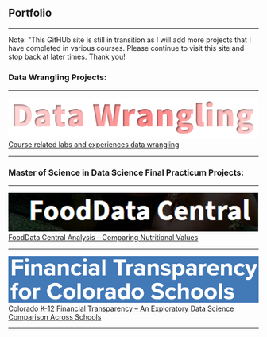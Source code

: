 ## Portfolio

---
Note: "This GitHUb site is still in transition as I will add more projects that I have completed in various courses. Please continue to visit this site and stop back at later times. Thank you!

### Data Wrangling Projects:
---
<img src="Images/DW.PNG?raw=true"/><br>
[Course related labs and experiences data wrangling](https://github.com/stacysandy/Data-Science-Practicum-I)

---

### Master of Science in Data Science Final Practicum Projects:

<!---Hide using this

[Project 1 Title](/sample_page)
<img src="images/dummy_thumbnail.jpg?raw=true"/>

---
[Project 2 Title](/pdf/sample_presentation.pdf)
#<img src="images/dummy_thumbnail.jpg?raw=true"/>

-->

---
<img src="Images/FDClogo.PNG?raw=true"/><br>
[FoodData Central Analysis - Comparing Nutritional Values](https://github.com/stacysandy/Data-Science-Practicum-I)

---
<img src="Images/CK12FT.PNG?raw=true"/><br>
[Colorado K-12 Financial Transparency – An Exploratory Data Science Comparison Across Schools](https://github.com/stacysandy/Data-Science-Practicum-II)

---

<!---

# ### Category Name 2

- [FoodData Central Analysis](https://github.com/stacysandy/Data-Science-Practicum-I)
#- [Colorado K-12 Financial Transparency](https://github.com/stacysandy/Data-Science-Practicum-II)
#- [Project 3 Title](http://example.com/)
#- [Project 4 Title](http://example.com/)
#- [Project 5 Title](http://example.com/)

---


#-->

